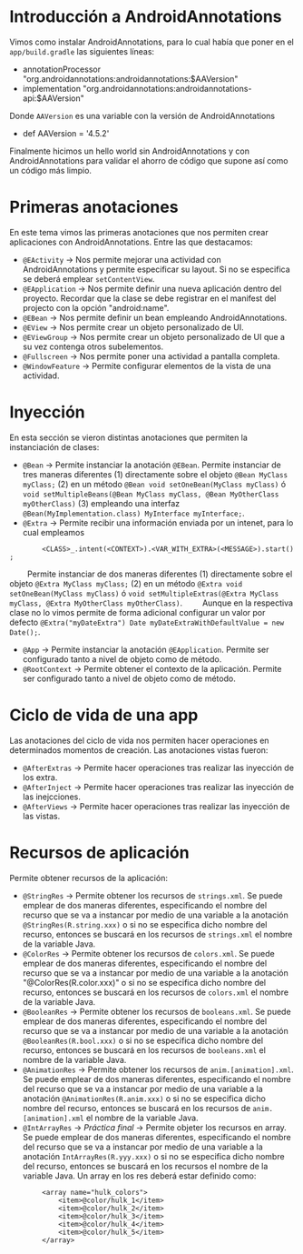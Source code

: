 # Introducción a AndroidAnnotations

Vimos como instalar AndroidAnnotations, para lo cual había que poner en el `app/build.gradle` las siguientes líneas:

- annotationProcessor "org.androidannotations:androidannotations:$AAVersion"
- implementation "org.androidannotations:androidannotations-api:$AAVersion"

Donde `AAVersion` es una variable con la versión de AndroidAnnotations

- def AAVersion = '4.5.2'

Finalmente hicimos un hello world sin AndroidAnnotations y con AndroidAnnotations para validar el ahorro de código que supone así como un código más limpio.

# Primeras anotaciones

En este tema vimos las primeras anotaciones que nos permiten crear aplicaciones con AndroidAnnotations. Entre las que destacamos:

- `@EActivity` -> Nos permite mejorar una actividad con AndroidAnnotations y permite especificar su layout. Si no se especifica se deberá emplear `setContentView`.
- `@EApplication` -> Nos permite definir una nueva aplicación dentro del proyecto. Recordar que la clase se debe registrar en el manifest del projecto con la opción "android:name".
- `@EBean` -> Nos permite definir un bean empleando AndroidAnnotations.
- `@EView` -> Nos permite crear un objeto personalizado de UI.
- `@EViewGroup` -> Nos permite crear un objeto personalizado de UI que a su vez contenga otros subelementos.
- `@Fullscreen` -> Nos permite poner una actividad a pantalla completa.
- `@WindowFeature` -> Permite configurar elementos de la vista de una actividad.

# Inyección

En esta sección se vieron distintas anotaciones que permiten la instanciación de clases:

- `@Bean` -> Permite instanciar la anotación `@EBean`. Permite instanciar de tres maneras diferentes (1) directamente sobre el objeto `@Bean MyClass myClass;` (2) en un método `@Bean void setOneBean(MyClass myClass)` ó `void setMultipleBeans(@Bean MyClass myClass, @Bean MyOtherClass myOtherClass)` (3) empleando una interfaz `@Bean(MyImplementation.class) MyInterface myInterface;`.
- `@Extra` -> Permite recibir una información enviada por un intenet, para lo cual empleamos

```
		<CLASS>_.intent(<CONTEXT>).<VAR_WITH_EXTRA>(<MESSAGE>).start() ;
```
&nbsp;&nbsp;&nbsp;&nbsp;&nbsp;&nbsp;&nbsp;&nbsp;Permite instanciar de dos maneras diferentes (1) directamente sobre el objeto `@Extra MyClass myClass;` (2) en un método `@Extra void setOneBean(MyClass myClass)` ó `void setMultipleExtras(@Extra MyClass myClass, @Extra MyOtherClass myOtherClass)`.
&nbsp;&nbsp;&nbsp;&nbsp;&nbsp;&nbsp;&nbsp;&nbsp;Aunque en la respectiva clase no lo vimos permite de forma adicional configurar un valor por defecto `@Extra("myDateExtra") Date myDateExtraWithDefaultValue = new Date();`.

- `@App` -> Permite instanciar la anotación `@EApplication`. Permite ser configurado tanto a nivel de objeto como de método.
- `@RootContext` -> Permite obtener el contexto de la aplicación. Permite ser configurado tanto a nivel de objeto como de método.

# Ciclo de vida de una app

Las anotaciones del ciclo de vida nos permiten hacer operaciones en determinados momentos de creación. Las anotaciones vistas fueron:

- `@AfterExtras` -> Permite hacer operaciones tras realizar las inyección de los extra.
- `@AfterInject` -> Permite hacer operaciones tras realizar las inyección de las inejcciones.
- `@AfterViews` -> Permite hacer operaciones tras realizar las inyección de las vistas.

# Recursos de aplicación

Permite obtener recursos de la aplicación:

- `@StringRes` -> Permite obtener los recursos de `strings.xml`. Se puede emplear de dos maneras diferentes, especificando el nombre del recurso que se va a instancar por medio de una variable a la anotación `@StringRes(R.string.xxx)` o si no se especifica dicho nombre del recurso, entonces se buscará en los recursos de `strings.xml` el nombre de la variable Java.
- `@ColorRes` -> Permite obtener los recursos de `colors.xml`. Se puede emplear de dos maneras diferentes, especificando el nombre del recurso que se va a instancar por medio de una variable a la anotación "@ColorRes(R.color.xxx)" o si no se especifica dicho nombre del recurso, entonces se buscará en los recursos de `colors.xml` el nombre de la variable Java.
- `@BooleanRes` -> Permite obtener los recursos de `booleans.xml`. Se puede emplear de dos maneras diferentes, especificando el nombre del recurso que se va a instancar por medio de una variable a la anotación `@BooleanRes(R.bool.xxx)` o si no se especifica dicho nombre del recurso, entonces se buscará en los recursos de `booleans.xml` el nombre de la variable Java.
- `@AnimationRes` -> Permite obtener los recursos de `anim.[animation].xml`. Se puede emplear de dos maneras diferentes, especificando el nombre del recurso que se va a instancar por medio de una variable a la anotación `@AnimationRes(R.anim.xxx)` o si no se especifica dicho nombre del recurso, entonces se buscará en los recursos de `anim.[animation].xml` el nombre de la variable Java.
- `@IntArrayRes` -> *Práctica final* ->  Permite objeter los recursos en array. Se puede emplear de dos maneras diferentes, especificando el nombre del recurso que se va a instancar por medio de una variable a la anotación `IntArrayRes(R.yyy.xxx)` o si no se especifica dicho nombre del recurso, entonces se buscará en los recursos el nombre de la variable Java. Un array en los res deberá estar definido como:

```
	    <array name="hulk_colors">
    		<item>@color/hulk_1</item>
    		<item>@color/hulk_2</item>
    		<item>@color/hulk_3</item>
    		<item>@color/hulk_4</item>
    		<item>@color/hulk_5</item>
	    </array>
```
